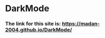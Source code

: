 # DarkMode
<h3>The link for this site is: <a href="https://madan-2004.github.io/DarkMode/">https://madan-2004.github.io/DarkMode/</a></h3>
